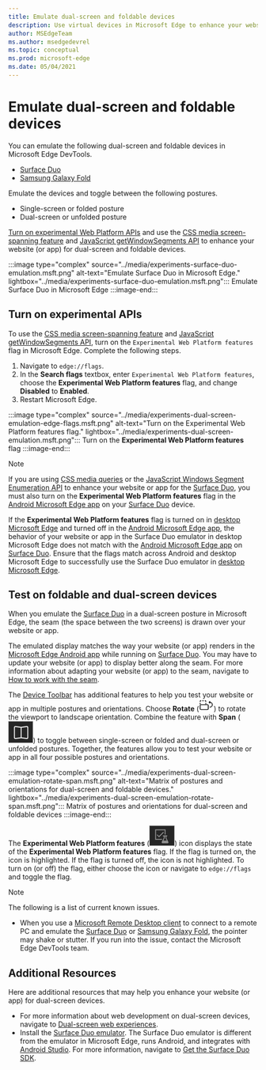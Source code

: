 ```yaml
---
title: Emulate dual-screen and foldable devices
description: Use virtual devices in Microsoft Edge to enhance your website for dual-screen and foldable devices.
author: MSEdgeTeam
ms.author: msedgedevrel
ms.topic: conceptual
ms.prod: microsoft-edge
ms.date: 05/04/2021
---
```

# Emulate dual-screen and foldable devices

You can emulate the following dual-screen and foldable devices in Microsoft Edge DevTools.

*   [Surface Duo](https://www.microsoft.com/surface/devices/surface-duo)
*   [Samsung Galaxy Fold](https://www.samsung.com/global/galaxy/galaxy-fold)

Emulate the devices and toggle between the following postures.

*   Single-screen or folded posture
*   Dual-screen or unfolded posture

[Turn on experimental Web Platform APIs](#turn-on-experimental-apis) and use the [CSS media screen-spanning feature](/dual-screen/web/css-media-spanning) and [JavaScript getWindowSegments API](/dual-screen/web/javascript-getwindowsegments) to enhance your website (or app) for dual-screen and foldable devices.

:::image type="complex" source="../media/experiments-surface-duo-emulation.msft.png" alt-text="Emulate Surface Duo in Microsoft Edge." lightbox="../media/experiments-surface-duo-emulation.msft.png":::
   Emulate Surface Duo in Microsoft Edge
:::image-end:::


<!-- ====================================================================== -->
## Turn on experimental APIs

To use the [CSS media screen-spanning feature](/dual-screen/web/css-media-spanning) and [JavaScript getWindowSegments API](/dual-screen/web/javascript-getwindowsegments), turn on the `Experimental Web Platform features` flag in Microsoft Edge.  Complete the following steps.

1.  Navigate to `edge://flags`.
1.  In the **Search flags** textbox, enter `Experimental Web Platform features`, choose the **Experimental Web Platform features** flag, and change **Disabled** to **Enabled**.
1.  Restart Microsoft Edge.

:::image type="complex" source="../media/experiments-dual-screen-emulation-edge-flags.msft.png" alt-text="Turn on the Experimental Web Platform features flag." lightbox="../media/experiments-dual-screen-emulation.msft.png":::
   Turn on the **Experimental Web Platform features** flag
:::image-end:::

> [!NOTE]
> If you are using [CSS media queries](/dual-screen/web/css-media-spanning) or the [JavaScript Windows Segment Enumeration API](/dual-screen/web/javascript-getwindowsegments) to enhance your website or app for the [Surface Duo](https://www.microsoft.com/surface/devices/surface-duo), you must also turn on the **Experimental Web Platform features** flag in the [Android Microsoft Edge app](https://play.google.com/store/apps/details?id=com.microsoft.emmx) on your [Surface Duo](https://www.microsoft.com/surface/devices/surface-duo) device.
>
> If the **Experimental Web Platform features** flag is turned on in [desktop Microsoft Edge](https://www.microsoft.com/edge) and turned off in the [Android Microsoft Edge app](https://play.google.com/store/apps/details?id=com.microsoft.emmx), the behavior of your website or app in the Surface Duo emulator in desktop Microsoft Edge does not match with the [Android Microsoft Edge app](https://play.google.com/store/apps/details?id=com.microsoft.emmx) on [Surface Duo](https://www.microsoft.com/surface/devices/surface-duo).  Ensure that the flags match across Android and desktop Microsoft Edge to successfully use the Surface Duo emulator in [desktop Microsoft Edge](https://www.microsoft.com/edge).


<!-- ====================================================================== -->
## Test on foldable and dual-screen devices

When you emulate the [Surface Duo](https://www.microsoft.com/surface/devices/surface-duo) in a dual-screen posture in Microsoft Edge, the seam (the space between the two screens) is drawn over your website or app.

The emulated display matches the way your website (or app) renders in the [Microsoft Edge Android app](https://play.google.com/store/apps/details?id=com.microsoft.emmx) while running on [Surface Duo](https://www.microsoft.com/surface/devices/surface-duo).  You may have to update your website (or app) to display better along the seam.  For more information about adapting your website (or app) to the seam, navigate to [How to work with the seam](/dual-screen/introduction#how-to-work-with-the-seam).

The [Device Toolbar](../device-mode/index.md#simulate-a-mobile-viewport) has additional features to help you test your website or app in multiple postures and orientations.  Choose **Rotate** (![Rotate.](../media/rotate-dark-icon.msft.png)) to rotate the viewport to landscape orientation. Combine the feature with **Span** (![Span.](../media/span-dark-icon.msft.png)) to toggle between single-screen or folded and dual-screen or unfolded postures.  Together, the features allow you to test your website or app in all four possible postures and orientations.

:::image type="complex" source="../media/experiments-dual-screen-emulation-rotate-span.msft.png" alt-text="Matrix of postures and orientations for dual-screen and foldable devices." lightbox="../media/experiments-dual-screen-emulation-rotate-span.msft.png":::
   Matrix of postures and orientations for dual-screen and foldable devices
:::image-end:::

The **Experimental Web Platform features** (![ExperimentalApis.](../media/experimental-apis-dark-icon.msft.png)) icon displays the state of the **Experimental Web Platform features** flag.  If the flag is turned on, the icon is highlighted.  If the flag is turned off, the icon is not highlighted.  To turn on (or off) the flag, either choose the icon or navigate to `edge://flags` and toggle the flag.

> [!NOTE]
> The following is a list of current known issues.
>
> *   When you use a [Microsoft Remote Desktop client](/windows-server/remote/remote-desktop-services/clients/remote-desktop-clients) to connect to a remote PC and emulate the [Surface Duo](https://www.microsoft.com/surface/devices/surface-duo) or [Samsung Galaxy Fold](https://www.samsung.com/global/galaxy/galaxy-fold), the pointer may shake or stutter.  If you run into the issue, contact the Microsoft Edge DevTools team.


<!-- ====================================================================== -->
## Additional Resources

Here are additional resources that may help you enhance your website (or app) for dual-screen devices.

*   For more information about web development on dual-screen devices, navigate to [Dual-screen web experiences](/dual-screen/web/index).
*   Install the [Surface Duo emulator](/dual-screen/android/use-emulator).  The Surface Duo emulator is different from the emulator in Microsoft Edge, runs Android, and integrates with [Android Studio](https://developer.android.com/studio/).  For more information, navigate to [Get the Surface Duo SDK](/dual-screen/android/get-duo-sdk).
